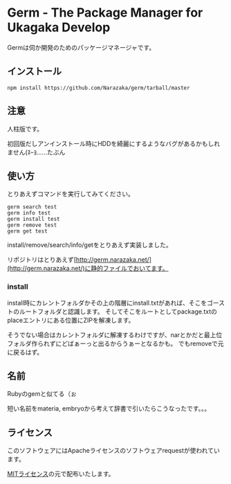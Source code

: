 Germ - The Package Manager for Ukagaka Develop
==========================================

Germは伺か開発のためのパッケージマネージャです。

インストール
----------------------------------------

    npm install https://github.com/Narazaka/germ/tarball/master

注意
----------------------------------------

人柱版です。

初回版だしアンインストール時にHDDを綺麗にするようなバグがあるかもしれません(ﾈｰﾖ……たぶん

使い方
----------------------------------------

とりあえずコマンドを実行してみてください。

    germ search test
    germ info test
    germ install test
    germ remove test
    germ get test

install/remove/search/info/getをとりあえず実装しました。

リポジトリはとりあえず[http://germ.narazaka.net/](http://germ.narazaka.net/)に静的ファイルでおいてます。

### install

install時にカレントフォルダかその上の階層にinstall.txtがあれば、そこをゴーストのルートフォルダと認識します。
そしてそこをルートとしてpackage.txtのplaceエントリにある位置にZIPを解凍します。

そうでない場合はカレントフォルダに解凍するわけですが、narとかだと最上位フォルダ作られずにどばぁーっと出るからうぁーとなるかも。
でもremoveで元に戻るはず。

名前
----------------------------------------

Rubyのgemと似てる（ぉ

短い名前をmateria, embryoから考えて辞書で引いたらこうなったです。。。

ライセンス
--------------------------

このソフトウェアにはApacheライセンスのソフトウェアrequestが使われています。

[MITライセンス](http://narazaka.net/license/MIT?2014)の元で配布いたします。
